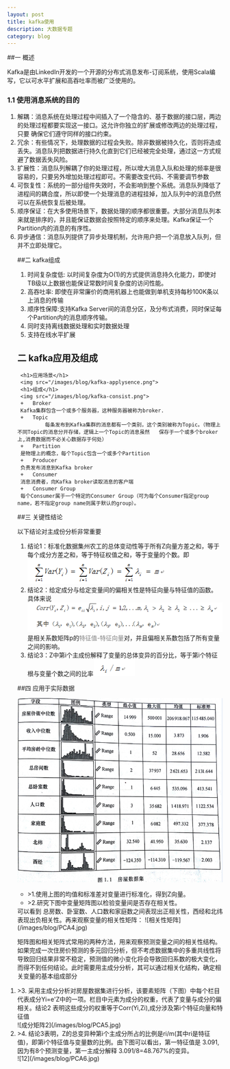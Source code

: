 ```yaml
---
layout: post
title: kafka使用
description: 大数据专题
category: blog
---
```


##一 概述

   Kafka是由LinkedIn开发的一个开源的分布式消息发布-订阅系统，使用Scala编写，它以可水平扩展和高吞吐率而被广泛使用的。

###  1.1 使用消息系统的目的   
   <ol>
   <li>解耦：消息系统在处理过程中间插入了一个隐含的、基于数据的接口层，两边的处理过程都要实现这一接口。这允许你独立的扩展或修改两边的处理过程，只要  确保它们遵守同样的接口约束。
   </li>
   <li>冗余：有些情况下，处理数据的过程会失败。除非数据被持久化，否则将造成丢失。消息队列把数据进行持久化直到它们已经被完全处理，通过这一方式规避了数据丢失风险。
   </li>
   <li>扩展性：消息队列解耦了你的处理过程，所以增大消息入队和处理的频率是很容易的，只要另外增加处理过程即可。不需要改变代码、不需要调节参数</li>
   <li>可恢复性：系统的一部分组件失效时，不会影响到整个系统。消息队列降低了进程间的耦合度，所以即使一个处理消息的进程挂掉，加入队列中的消息仍然可以在系统恢复后被处理。</li>
   <li>顺序保证：在大多使用场景下，数据处理的顺序都很重要。大部分消息队列本来就是排序的，并且能保证数据会按照特定的顺序来处理。Kafka保证一个Partition内的消息的有序性。
   </li>
   <li>异步通信：消息队列提供了异步处理机制，允许用户把一个消息放入队列，但并不立即处理它。</li>
   </ol>
<ol>

##二 kafka组成    
   <ol>
   <li>时间复杂度低: 以时间复杂度为O(1)的方式提供消息持久化能力，即使对TB级以上数据也能保证常数时间复杂度的访问性能。
   </li>
   <li>高吞吐率: 即使在非常廉价的商用机器上也能做到单机支持每秒100K条以上消息的传输</li>
   <li>顺序性保障:支持Kafka Server间的消息分区，及分布式消费，同时保证每个Partition内的消息顺序传输。
    </li>
    <li>同时支持离线数据处理和实时数据处理</li>
    <li>支持在线水平扩展</li>
   </ol>
   
## 二 kafka应用及组成   
     <h1>应用场景</h1>
     <img src="/images/blog/kafka-applysence.png"> 
     <h1>组成</h1>
     <img src="/images/blog/kafka-consist.png"> 
     +   Broker
     Kafka集群包含一个或多个服务器，这种服务器被称为broker.
     +   Topic
             每条发布到Kafka集群的消息都有一个类别，这个类别被称为Topic。（物理上不同Topic的消息分开存储，逻辑上一个Topic的消息虽然   保存于一个或多个broker上,消费数据而不必关心数据存于何处）
     +   Partition
     是物理上的概念，每个Topic包含一个或多个Partition
     +   Producer
     负责发布消息到Kafka broker
     +   Consumer
     消息消费者，向Kafka broker读取消息的客户端
     +   Consumer Group
     每个Consumer属于一个特定的Consumer Group（可为每个Consumer指定group name，若不指定group name则属于默认的group）。
     
     

##三 关键性结论

以下结论对主成份分析非常重要<br>
<ol>
<li>结论1：标准化数据集州农工的总体变动性等于所有Z向量方差之和，等于每个成分方差之和，等于特征权值之和，等于变量的个数。即<br><img src="/images/blog/PCA7.png"></li>
<li>结论2：给定成分与给定变量间的偏相关性是特征向量与特征值的函数。具体来说<br><img src="/images/blog/PCA8.png">是相关系数矩阵p的<font color="gray">特征值-特征向量</font>对，并且偏相关系数包括了所有变量之间的影响。</li>
<li>结论3：Z中第i个主成份解释了变量的总体变异的百分比，等于第i个特征根与变量个数之间的比率<img src="/images/blog/PCA9.png"></li>
</ol>

##四 应用于实际数据  

   <img src="/images/blog/PCA10.png">
<ul>
    <li>>1.使用上图的均值和标准差对变量进行标准化，得到Z向量。</li>
    <li>>2.研究下图中变量矩阵图以检验变量间是否存在相关性。</li>
</ul>
可以看到 总房数、卧室数、人口数和家庭数之间表现出正相关性，西经和北纬表现出负相关性。再来观察变量的相关性矩阵：
![相关性矩阵](/images/blog/PCA4.jpg)

 矩阵图和相关矩阵式常用的两种方法，用来观察预测变量之间的相关性结构。  
如果完成一次住房价预测的多元回归分析，但不考虑数据集中的多重共线性将导致回归结果非常不稳定，预测值的微小变化将会导致回归系数的极大变化，而得不到任何结论。此时需要用主成分分析，其可以通过相关化结构，确定相关变量的基本组成部分
   <li>>3. 采用主成分分析对房屋数据集进行分析，该要素矩阵（下图）中每个栏目代表成分Yi=e'Z中的一项。栏目中元素为成分的权重，代表了变量与成分的偏相关。结论2 表明这些成分的权重等于Corr(Yi,Zi),成分涉及第i个特征向量和特征值
    </li>
   ![成分矩阵2](/images/blog/PCA5.jpg)
   <li>>4. 结论3表明，Z的总变异种第i个主成分所占的比例是ri/m(其中ri是特征值)，即第i个特征值与变量数的比例。由下图可以看出，第一特征值是 3.091,因为有8个预测变量，第一主成分解释 3.091/8=48.767%的变异。
   </li>  
![12](/images/blog/PCA6.jpg)
   
